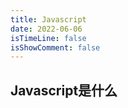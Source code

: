```yaml
---
title: Javascript
date: 2022-06-06
isTimeLine: false
isShowComment: false
---
```


## Javascript是什么

